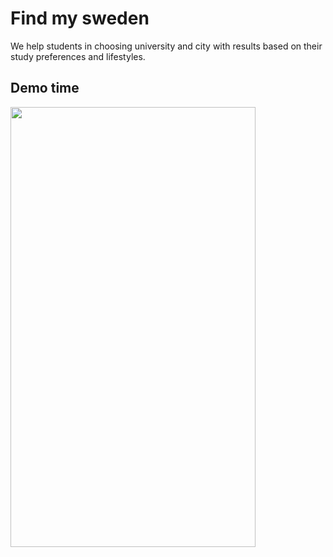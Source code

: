 # Find my sweden
We help students in choosing university and city with results based on their study preferences and lifestyles.

## Demo time
<img src="presentation/prototip.gif" width="392" height="704" />
